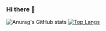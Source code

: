 ### Hi there 👋

<!--
**elma7y/elma7y** is a ✨ _special_ ✨ repository because its `README.md` (this file) appears on your GitHub profile.

Here are some ideas to get you started:

- 🔭 I’m currently working on ...
- 🌱 I’m currently learning ...
- 👯 I’m looking to collaborate on ...
- 🤔 I’m looking for help with ...
- 💬 Ask me about ...
- 📫 How to reach me: ...
- 😄 Pronouns: ...
- ⚡ Fun fact: ...
-->

![Anurag's GitHub stats](https://github-readme-stats.vercel.app/api?username=elma7y&show_icons=true&theme=merko)
[![Top Langs](https://github-readme-stats.vercel.app/api/top-langs/?username=elma7y)](https://github.com/elma7y/github-readme-stats)
